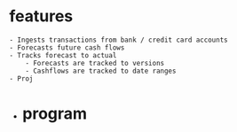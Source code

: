 # features
	- Ingests transactions from bank / credit card accounts
	- Forecasts future cash flows
	- Tracks forecast to actual
		- Forecasts are tracked to versions
		- Cashflows are tracked to date ranges
	- Proj
- # program